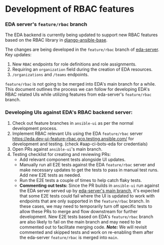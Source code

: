 # Development of RBAC features

### EDA server's `feature/rbac` branch

The EDA backend is currently being updated to support new RBAC features based on the RBAC library in [django-ansible-base](https://github.com/alancoding/django-ansible-base/blob/django_permissions/docs/apps/rbac.md).

The changes are being developed in the `feature/rbac` branch of [eda-server](https://github.com/ansible/eda-server/tree/feature/rbac). Key updates:

1. New `RBAC` endpoints for role definitions and role assignments.
2. Requiring an `organization` field during the creation of EDA resources.
3. `/organizations` and `/teams` endpoints.

`feature/rbac` is not going to be merged into EDA's main branch for a while. This document outlines the process we can follow for developing EDA's RBAC related UIs while utilizing features from eda-server's `feature/rbac` branch.

### Developing UIs against EDA's RBAC backend server:

1. Check out feature branches in `ansible-ui` as per the normal development process.
2. Implement RBAC relevant UIs using the EDA `feature/rbac` server https://eda.dev-ui-feature-rbac.gcp.testing.ansible.com/ for development and testing. (check #aap-ci-bots-eda for credentials)
3. Open PRs against `ansible-ui`'s main branch.
4. Testing checklist for creating and reviewing PRs:
   - Add relevant component tests alongside UI updates.
   - Manually run all E2E tests against the EDA `feature/rbac` server and make necessary updates to get the tests to pass in manual test runs. Add new E2E tests as needed.
   - Run the E2E tests a couple of times to help catch flaky tests.
   - **Commenting out tests:** Since the PR builds in `ansible-ui` run against the EDA server served up by [eda-server's main branch](https://github.com/ansible/eda-server/tree/main), it's expected that some E2E tests could fail where the UI is updated to work with endpoints that are only supported in the `feature/rbac` branch. In these cases, we may need to temporarily turn off specific tests to allow these PRs to merge and flow downstream for further development. New E2E tests based on EDA's `feature/rbac` branch are also likely to fail on the main branch and may need to be commented out to facilitate merging code.
     **_Note:_** We will revisit commented and skipped tests and work on re-enabling them after the eda-server `feature/rbac` is merged into `main`.
